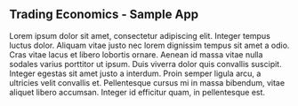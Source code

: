 ## Trading Economics - Sample App

Lorem ipsum dolor sit amet, consectetur adipiscing elit. Integer tempus luctus dolor. Aliquam vitae justo nec lorem dignissim tempus sit amet a odio. Cras vitae lacus et libero lobortis ornare. Aenean id massa vitae nulla sodales varius porttitor ut ipsum. Duis viverra dolor quis convallis suscipit. Integer egestas sit amet justo a interdum. Proin semper ligula arcu, a ultricies velit convallis et. Pellentesque cursus mi in massa bibendum, vitae aliquet libero accumsan. Integer id efficitur quam, in pellentesque est.